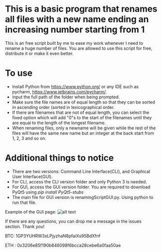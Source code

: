 #   This is a basic program that renames all files with a new name ending an increasing number starting from 1   #

This is an free script built by me to ease my work whenever I need to rename a huge number of files.
You are allowed to use this script for free, distribute it or make it even better.


# To use
- Install Python from https://www.python.org/ or any IDE such as pycharm, https://www.jetbrains.com/pycharm/.
- Input the full path of the folder when being prompted.
- Make sure the file names are of equal length so that they can be sorted in ascending order (sorted in lexicographical order.
- If there are filenames that are not of equal length, you can select the fixed option which will add "0"s to the start of the filenames until they are equal to the length of the longest filename.
- When renaming files, only a newname will be given while the rest of the files will have the same new name but an integer at the back start from 1, 2, 3 and so on.

# Additional things to notice
- There are two versions: Command Line Interface(CLI), and Graphical User Interface(GUI).
- For CLI, access the CLI version folder and only Python 3 is needed.
- For GUI, access the GUI version folder. You are required to download PyQt5 using *pip install PyQt5-stubs*
- The main file for GUI version is renamingScriptGUI.py. Using python to run that file.

Example of the GUI page:
![alt text](https://raw.githubusercontent.com/SoulXHades/Renaming-Script/blob/master/GUI_example.png)


If there are any questions, you can drop me a message in the issues section. Thank you!



BTC: 1GP3YUHRW3xLPjyzhaN8pfaiXs95BdXfnf

ETH : 0x3206e85f190b846098f6bcca28cebe6a0faa50ae
